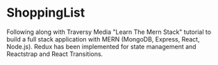 # ShoppingList

Following along with Traversy Media "Learn The Mern Stack" tutorial to build a full stack application with MERN (MongoDB, Express, React, Node.js). Redux has been implemented for state management and Reactstrap and React Transitions.


